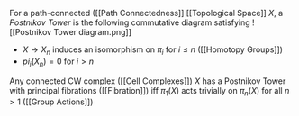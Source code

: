 For a path-connected ([[Path Connectedness]] [[Topological Space]] $X$, a *Postnikov Tower* is the following commutative diagram satisfying
![[Postnikov Tower diagram.png]]

* $X\rightarrow X_n$ induces an isomorphism on $\pi_i$ for $i\leq n$ ([[Homotopy Groups]])
* $pi_i(X_n) = 0$ for $i>n$

Any connected CW complex ([[Cell Complexes]]) $X$ has a Postnikov Tower with principal fibrations ([[Fibration]]) iff $\pi_1(X)$ acts trivially on $\pi_n(X)$ for all $n>1$ ([[Group Actions]])